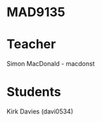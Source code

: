 MAD9135
=======

Teacher
=======

Simon MacDonald - macdonst

Students
========
Kirk Davies (davi0534)